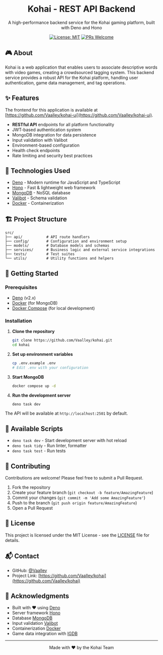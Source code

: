 <div align="center">
  <h1>Kohai - REST API Backend</h1>
  <p>A high-performance backend service for the Kohai gaming platform, built with Deno and Hono</p>

[![License: MIT](https://img.shields.io/badge/License-MIT-yellow.svg)](https://opensource.org/licenses/MIT)
[![PRs Welcome](https://img.shields.io/badge/PRs-welcome-brightgreen.svg?style=flat-square)](http://makeapullrequest.com)

</div>

## 🎮 About

Kohai is a web application that enables users to associate descriptive words with video games, creating a crowdsourced tagging system. This backend service
provides a robust API for the Kohai platform, handling user authentication, game data management, and tag operations.

## ✨ Features

The frontend for this application is available at [https://github.com/Vaalley/kohai-ui](https://github.com/Vaalley/kohai-ui).

- **RESTful API** endpoints for all platform functionality
- JWT-based authentication system
- MongoDB integration for data persistence
- Input validation with Valibot
- Environment-based configuration
- Health check endpoints
- Rate limiting and security best practices

## 🚀 Technologies Used

- [Deno](https://deno.com/) - Modern runtime for JavaScript and TypeScript
- [Hono](https://hono.dev/) - Fast & lightweight web framework
- [MongoDB](https://www.mongodb.com/) - NoSQL database
- [Valibot](https://valibot.dev/) - Schema validation
- [Docker](https://www.docker.com/) - Containerization

## 🏗️ Project Structure

```
src/
├── api/           # API route handlers
├── config/        # Configuration and environment setup
├── models/        # Database models and schemas
├── services/      # Business logic and external service integrations
├── tests/         # Test suites
└── utils/         # Utility functions and helpers
```

## 🚀 Getting Started

### Prerequisites

- [Deno](https://deno.com/) (v2.x)
- [Docker](https://www.docker.com/) (for MongoDB)
- [Docker Compose](https://docs.docker.com/compose/) (for local development)

### Installation

1. **Clone the repository**
   ```bash
   git clone https://github.com/Vaalley/kohai.git
   cd kohai
   ```

2. **Set up environment variables**
   ```bash
   cp .env.example .env
   # Edit .env with your configuration
   ```

3. **Start MongoDB**
   ```bash
   docker compose up -d
   ```

4. **Run the development server**
   ```bash
   deno task dev
   ```

The API will be available at `http://localhost:2501` by default.

## 📜 Available Scripts

- `deno task dev` - Start development server with hot reload
- `deno task tidy` - Run linter, formatter
- `deno task test` - Run tests

## 🤝 Contributing

Contributions are welcome! Please feel free to submit a Pull Request.

1. Fork the repository
2. Create your feature branch (`git checkout -b feature/AmazingFeature`)
3. Commit your changes (`git commit -m 'Add some AmazingFeature'`)
4. Push to the branch (`git push origin feature/AmazingFeature`)
5. Open a Pull Request

## 📄 License

This project is licensed under the MIT License - see the [LICENSE](LICENSE) file for details.

## 📬 Contact

- GitHub: [@Vaalley](https://github.com/Vaalley)
- Project Link: [https://github.com/Vaalley/kohai](https://github.com/Vaalley/kohai)

## 🌟 Acknowledgments

- Built with ❤️ using [Deno](https://deno.com/)
- Server framework [Hono](https://hono.dev/)
- Database [MongoDB](https://www.mongodb.com/)
- Input validation [Valibot](https://valibot.dev/)
- Containerization [Docker](https://www.docker.com/)
- Game data integration with [IGDB](https://api-docs.igdb.com/)

---

<div align="center">
  Made with &hearts; by the Kohai Team
</div>

